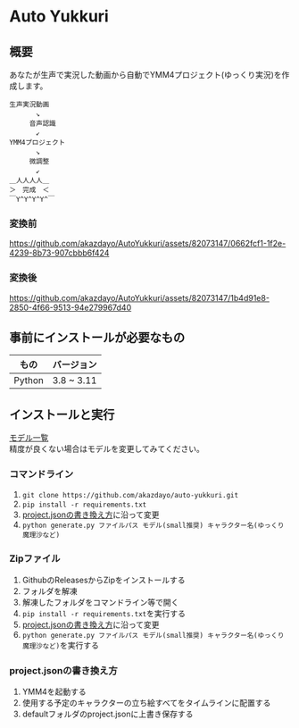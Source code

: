 # Auto Yukkuri 
## 概要
あなたが生声で実況した動画から自動でYMM4プロジェクト(ゆっくり実況)を作成します。
```
生声実況動画
　　　　↘
　　　音声認識
　　　　↙
YMM4プロジェクト
　　　　↘
　　　微調整
　　　　↙
＿人人人人＿
＞　完成　＜
￣Y^Y^Y^Y^￣
```

### 変換前
https://github.com/akazdayo/AutoYukkuri/assets/82073147/0662fcf1-1f2e-4239-8b73-907cbbb6f424

### 変換後
https://github.com/akazdayo/AutoYukkuri/assets/82073147/1b4d91e8-2850-4f66-9513-94e279967d40

## 事前にインストールが必要なもの
| もの | バージョン |
|------|-----------|
|Python| 3.8 ~ 3.11|

## インストールと実行
[モデル一覧](https://github.com/openai/whisper#available-models-and-languages)  
精度が良くない場合はモデルを変更してみてください。

### コマンドライン
1. ``git clone https://github.com/akazdayo/auto-yukkuri.git``
2. ``pip install -r requirements.txt``
3. [project.jsonの書き換え方](#projectjsonの書き換え方)に沿って変更
4. ``python generate.py ファイルパス モデル(small推奨) キャラクター名(ゆっくり魔理沙など)``

### Zipファイル
1. GithubのReleasesからZipをインストールする
2. フォルダを解凍
3. 解凍したフォルダをコマンドライン等で開く
4. ``pip install -r requirements.txt``を実行する
5. [project.jsonの書き換え方](#projectjsonの書き換え方)に沿って変更
6. ``python generate.py ファイルパス モデル(small推奨) キャラクター名(ゆっくり魔理沙など)``を実行する

### project.jsonの書き換え方
1. YMM4を起動する
2. 使用する予定のキャラクターの立ち絵すべてをタイムラインに配置する
3. defaultフォルダのproject.jsonに上書き保存する
